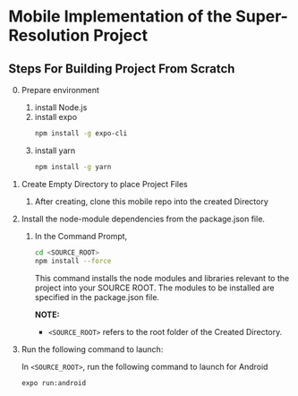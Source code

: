 # Mobile Implementation of the Super-Resolution Project

## Steps For Building Project From Scratch
0. Prepare environment
    1. install Node.js
    2. install expo
        ```sh
        npm install -g expo-cli
        ```
    3. install yarn
        ```sh
        npm install -g yarn
        ```

1. Create Empty Directory to place Project Files
    1. After creating, clone this mobile repo into the created Directory
    
2. Install the node-module dependencies from the package.json file.
    1. In the Command Prompt,
       ```sh
       cd <SOURCE_ROOT>
       npm install --force
       ```
       This command installs the node modules and libraries relevant to the project into your SOURCE ROOT. The modules to be installed are specified in the package.json file.
       
       **NOTE:**
       - `<SOURCE_ROOT>` refers to the root folder of the Created Directory.
         
 3. Run the following command to launch:

    In `<SOURCE_ROOT>`, run the following command to launch for Android
    ```sh
    expo run:android
    ```

       
